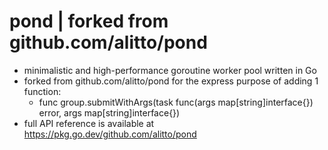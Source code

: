 # pond | forked from github.com/alitto/pond

- minimalistic and high-performance goroutine worker pool written in Go
- forked from github.com/alitto/pond for the express purpose of adding 1 function:
  - func group.submitWithArgs(task func(args map[string]interface{}) error, args map[string]interface{})
- full API reference is available at https://pkg.go.dev/github.com/alitto/pond